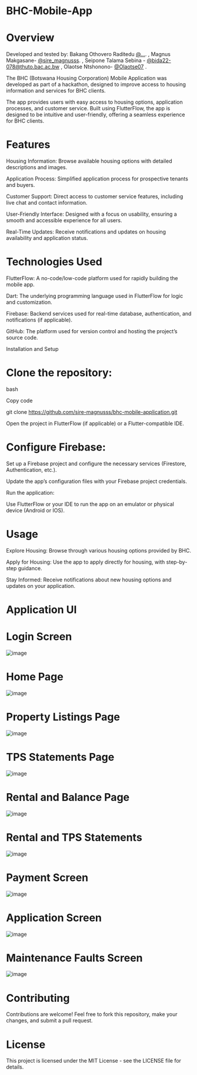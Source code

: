 # BHC-Mobile-App



# Overview

Developed and tested by:  Bakang Othovero Raditedu [@...](https://github.com/...). , Magnus Makgasane- [@sire_magnusss](https://github.com/sire-magnusss). ,  Seipone Talama Sebina - [@bida22-078@thuto.bac.ac.bw](https://github.com/@bida22-078@thuto.bac.ac.bw) , Olaotse Ntshonono- [@Olaotse07](https://github.com/Olaotse07) .

The BHC (Botswana Housing Corporation) Mobile Application was developed as part of a hackathon, designed to improve access to housing information and services for BHC clients. 

The app provides users with easy access to housing options, application processes, and customer service. Built using FlutterFlow, the app is designed to be intuitive and user-friendly, offering a seamless experience for BHC clients.

# Features

Housing Information: Browse available housing options with detailed descriptions and images.

Application Process: Simplified application process for prospective tenants and buyers.

Customer Support: Direct access to customer service features, including live chat and contact information.

User-Friendly Interface: Designed with a focus on usability, ensuring a smooth and accessible experience for all users.

Real-Time Updates: Receive notifications and updates on housing availability and application status.

# Technologies Used

FlutterFlow: A no-code/low-code platform used for rapidly building the mobile app.

Dart: The underlying programming language used in FlutterFlow for logic and customization.

Firebase: Backend services used for real-time database, authentication, and notifications (if applicable).

GitHub: The platform used for version control and hosting the project’s source code.

Installation and Setup

# Clone the repository:

bash

Copy code

git clone https://github.com/sire-magnusss/bhc-mobile-application.git

Open the project in FlutterFlow (if applicable) or a Flutter-compatible IDE.

# Configure Firebase:

Set up a Firebase project and configure the necessary services (Firestore, Authentication, etc.).

Update the app’s configuration files with your Firebase project credentials.

Run the application:

Use FlutterFlow or your IDE to run the app on an emulator or physical device (Android or IOS).

# Usage

Explore Housing: Browse through various housing options provided by BHC.

Apply for Housing: Use the app to apply directly for housing, with step-by-step guidance.

Stay Informed: Receive notifications about new housing options and updates on your application.

# Application UI

# Login Screen
![image](https://github.com/user-attachments/assets/5c12080e-03d3-4beb-bdaa-4941bf2ad15d)

# Home Page
![image](https://github.com/user-attachments/assets/35b443e0-62d3-479c-8c6f-1ddabc5fc99a)

# Property Listings Page
![image](https://github.com/user-attachments/assets/b9637d50-cb9b-4ac5-99c3-4e7404147c69)

# TPS Statements Page
![image](https://github.com/user-attachments/assets/19ad9dac-9a3f-40b6-867d-8b7c224896d9)

# Rental and Balance Page
![image](https://github.com/user-attachments/assets/3ac44ee7-3ff4-4ba1-9675-e344324fbeb9)

# Rental and TPS Statements
![image](https://github.com/user-attachments/assets/c173aa8b-5421-404f-9576-979d29ff05d9)

# Payment Screen

![image](https://github.com/user-attachments/assets/412f3472-2976-48c4-8f8c-d264a03f095a)

# Application Screen

![image](https://github.com/user-attachments/assets/a499efdb-27a5-4d2a-81ee-648fa4b9761a)

# Maintenance Faults Screen
![image](https://github.com/user-attachments/assets/9a1a8386-2022-4f6a-9bfc-e40009023d22)











# Contributing

Contributions are welcome! Feel free to fork this repository, make your changes, and submit a pull request.

# License
This project is licensed under the MIT License - see the LICENSE file for details.
